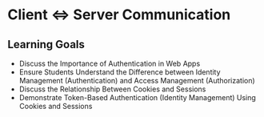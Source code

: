 # Client <=> Server Communication

## Learning Goals

- Discuss the Importance of Authentication in Web Apps
- Ensure Students Understand the Difference between Identity Management (Authentication) and Access Management (Authorization)
- Discuss the Relationship Between Cookies and Sessions
- Demonstrate Token-Based Authentication (Identity Management) Using Cookies and Sessions
